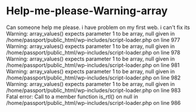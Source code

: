 # Help-me-please-Warning-array
Can someone help me please. i have problem on my first web. i can't fix its
Warning: array_values() expects parameter 1 to be array, null given in /home/passport/public_html/wp-includes/script-loader.php on line 977
Warning: array_values() expects parameter 1 to be array, null given in /home/passport/public_html/wp-includes/script-loader.php on line 978
Warning: array_values() expects parameter 1 to be array, null given in /home/passport/public_html/wp-includes/script-loader.php on line 981
Warning: array_values() expects parameter 1 to be array, null given in /home/passport/public_html/wp-includes/script-loader.php on line 982
Warning: array_values() expects parameter 1 to be array, null given in /home/passport/public_html/wp-includes/script-loader.php on line 983
Fatal error: Call to a member function is_rtl() on null in /home/passport/public_html/wp-includes/script-loader.php on line 986
